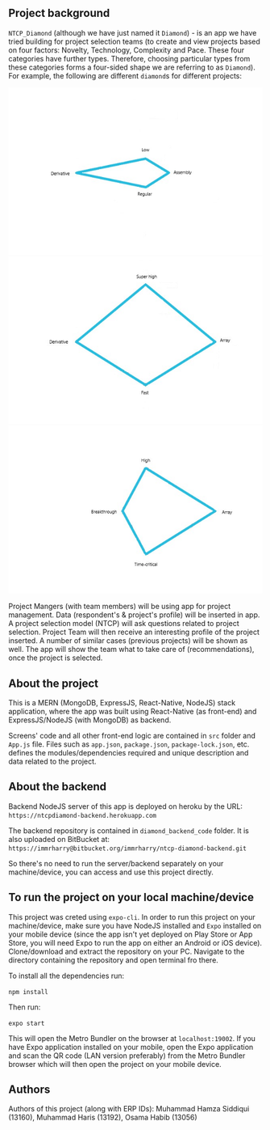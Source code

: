 ## Project background

`NTCP_Diamond` (although we have just named it `Diamond`) - is an app we have tried building for project selection teams (to create and view projects based on four factors: Novelty, Technology, Complexity and Pace. These four categories have further types. Therefore, choosing particular types from these categories forms a four-sided shape we are referring to as `Diamond`). For example, the following are different `diamond`s for different projects:





![alt text](https://github.com/fcsiba/DIAMOND/blob/master/assets/sample1.png)
![alt text](https://github.com/fcsiba/DIAMOND/blob/master/assets/sample2.png)
![alt text](https://github.com/fcsiba/DIAMOND/blob/master/assets/sample3.png)

Project Mangers (with team members) will be using app for project management. Data (respondent's & project's profile) will be inserted in app. A project selection model (NTCP) will ask questions related to project selection. Project Team will then receive an interesting profile of the project inserted. A number of similar cases (previous projects) will be shown as well. The app will show the team what to take care of (recommendations), once the project is selected.	

## About the project

This is a MERN (MongoDB, ExpressJS, React-Native, NodeJS) stack application, where the app was built using React-Native (as front-end) and ExpressJS/NodeJS (with MongoDB) as backend.

Screens' code and all other front-end logic are contained in `src` folder and `App.js` file. Files such as `app.json`, `package.json`, `package-lock.json`, etc. defines the modules/dependencies required and unique description and data related to the project.

## About the backend

Backend NodeJS server of this app is deployed on heroku by the URL: `https://ntcpdiamond-backend.herokuapp.com`

The backend repository is contained in `diamond_backend_code` folder. It is also uploaded on BitBucket at: `https://immrharry@bitbucket.org/immrharry/ntcp-diamond-backend.git`

So there's no need to run the server/backend separately on your machine/device, you can access and use this project directly.

## To run the project on your local machine/device

This project was creted using `expo-cli`. In order to run this project on your machine/device, make sure you have NodeJS installed and `Expo` installed on your mobile device (since the app isn't yet deployed on Play Store or App Store, you will need Expo to run the app on either an Android or iOS device).
Clone/download and extract the repository on your PC. Navigate to the directory containing the repository and open terminal fro there. 

To install all the dependencies run: 

```npm install```

Then run: 

```expo start```

This will open the Metro Bundler on the browser at `localhost:19002`. If you have Expo application installed on your mobile, open the Expo application and scan the QR code (LAN version preferably) from the Metro Bundler browser which will then open the project on your mobile device.

## Authors

Authors of this project (along with ERP IDs):
Muhammad Hamza Siddiqui (13160), 
Muhammad Haris (13192), 
Osama Habib (13056)

